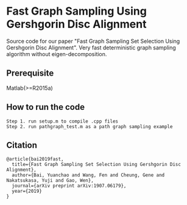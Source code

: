 # Fast Graph Sampling Using Gershgorin Disc Alignment

Source code for our paper "Fast Graph Sampling Set Selection Using Gershgorin Disc Alignment".
Very fast deterministic graph sampling algorithm without eigen-decomposition.

## Prerequisite

Matlab(>=R2015a)

## How to run the code

```
Step 1. run setup.m to compile .cpp files
Step 2. run pathgraph_test.m as a path graph sampling example
```

## Citation

```
@article{bai2019fast,
  title={Fast Graph Sampling Set Selection Using Gershgorin Disc Alignment},
  author={Bai, Yuanchao and Wang, Fen and Cheung, Gene and Nakatsukasa, Yuji and Gao, Wen},
  journal={arXiv preprint arXiv:1907.06179},
  year={2019}
}
```